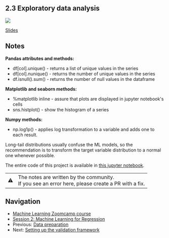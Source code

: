 
## 2.3 Exploratory data analysis

<a href="https://www.youtube.com/watch?v=k6k8sQ0GhPM&list=PL3MmuxUbc_hIhxl5Ji8t4O6lPAOpHaCLR&index=14"><img src="images/thumbnail-2-03.jpg"></a>

[Slides](https://www.slideshare.net/AlexeyGrigorev/ml-zoomcamp-2-slides)


## Notes

**Pandas attributes and methods:** 

* df[col].unique() - returns a list of unique values in the series 
* df[col].nunique() - returns the number of unique values in the series 
* df.isnull().sum() - returns the number of null values in the dataframe 

**Matplotlib and seaborn methods:**

* %matplotlib inline - assure that plots are displayed in jupyter notebook's cells
* sns.histplot() - show the histogram of a series 
   
**Numpy methods:**
* np.log1p() - applies log transformation to a variable and adds one to each result.

Long-tail distributions usually confuse the ML models, so the recommendation is to transform the target variable distribution to a normal one whenever possible. 

The entire code of this project is available in [this jupyter notebook](https://github.com/alexeygrigorev/mlbookcamp-code/blob/master/chapter-02-car-price/02-carprice.ipynb).  

<table>
   <tr>
      <td>⚠️</td>
      <td>
         The notes are written by the community. <br>
         If you see an error here, please create a PR with a fix.
      </td>
   </tr>
</table>

## Navigation

* [Machine Learning Zoomcamp course](../)
* [Session 2: Machine Learning for Regression](./)
* Previous: [Data preparation](02-data-preparation.md)
* Next: [Setting up the validation framework](04-validation-framework.md)
